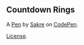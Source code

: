 Countdown Rings
---------------


A [Pen](https://codepen.io/SakreAtlas/pen/bGKErjb) by [Sakre](https://codepen.io/SakreAtlas) on [CodePen](https://codepen.io).

[License](https://codepen.io/license/pen/bGKErjb).